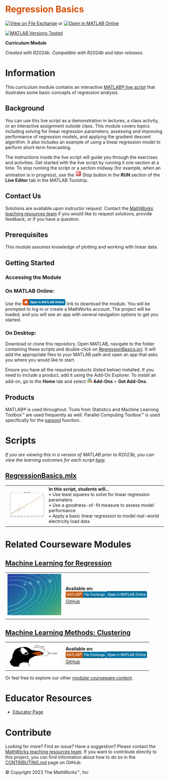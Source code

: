 
# <span style="color:rgb(213,80,0)">Regression Basics</span>


[![View on File Exchange](https://www.mathworks.com/matlabcentral/images/matlab-file-exchange.svg)](https://www.mathworks.com/matlabcentral/fileexchange/93435-regression-basics) or [![Open in MATLAB Online](https://www.mathworks.com/images/responsive/global/open-in-matlab-online.svg)](https://matlab.mathworks.com/open/github/v1?repo=MathWorks-Teaching-Resources/Regression-Basics&project=RegressionBasics.prj&file=README.mlx)

[![MATLAB Versions Tested](https://img.shields.io/endpoint?url=https%3A%2F%2Fraw.githubusercontent.com%2FMathWorks-Teaching-Resources%2FRegression-Basics%2Frelease%2FImages%2FTestedWith.json)](https://MathWorks-Teaching-Resources.github.io/Regression-Basics)

**Curriculum Module**

_Created with R2024b. Compatible with R2024b and later releases._

# Information

This curriculum module contains an interactive [MATLAB® live script](https://www.mathworks.com/products/matlab/live-editor.html) that illustrates some basic concepts of regression analysis.


## Background

You can use this live script as a demonstration in lectures, a class activity, or an interactive assignment outside class. This module covers topics including solving for linear regression parameters, assessing and improving performance of regression models, and applying the gradient descent algorithm. It also includes an example of using a linear regression model to perform short\-term forecasting.


The instructions inside the live script will guide you through the exercises and activities. Get started with the live script by running it one section at a time. To stop running the script or a section midway (for example, when an animation is in progress), use the <img src="Images/image_0.png" width="19" alt="image_0.png"> Stop button in the **RUN** section of the **Live Editor** tab in the MATLAB Toolstrip.

## Contact Us

Solutions are available upon instructor request. Contact the [MathWorks teaching resources team](mailto:onlineteaching@mathworks.com) if you would like to request solutions, provide feedback, or if you have a question.


## Prerequisites

This module assumes knowledge of plotting and working with linear data.


## Getting Started
### Accessing the Module
### **On MATLAB Online:**

Use the [<img src="Images/image_1.png" width="136" alt="image_1.png">](https://matlab.mathworks.com/open/github/v1?repo=MathWorks-Teaching-Resources/Regression-Basics&project=RegressionBasics.prj) link to download the module. You will be prompted to log in or create a MathWorks account. The project will be loaded, and you will see an app with several navigation options to get you started.

### **On Desktop:**

Download or clone this repository. Open MATLAB, navigate to the folder containing these scripts and double\-click on [RegressionBasics.prj](RegressionBasics.prj). It will add the appropriate files to your MATLAB path and open an app that asks you where you would like to start. 


Ensure you have all the required products (listed below) installed. If you need to include a product, add it using the Add\-On Explorer. To install an add\-on, go to the **Home** tab and select  <img src="Images/image_2.png" width="16" alt="image_2.png"> **Add-Ons** > **Get Add-Ons**. 


## Products

MATLAB® is used throughout. Tools from Statistics and Machine Learning Toolbox™ are used frequently as well. Parallel Computing Toolbox™ is used specifically for the [parpool](https://www.mathworks.com/help/parallel-computing/parpool.html) function.


# Scripts

 *If you are viewing this in a version of MATLAB prior to R2023b, you can view the learning outcomes for each script* [*here*](https://www.mathworks.com/matlabcentral/fileexchange/93435-regression-basics)

## [**RegressionBasics.mlx**](Scripts/RegressionBasics.mlx)
|      |      |
| :-- | :-- |
| <img src="Images/image_3.png" width="171" alt="image_3.png"> <br>  | **In this script, students will...** <br> $\bullet$ Use least squares to solve for linear regression paramaters <br> $\bullet$ Use a goodness\-of\-fit measure to assess model performance <br> $\bullet$ Apply a basic linear regression to model real\-world electricity load data <br>   |
|      |       |

# Related Courseware Modules
## [**Machine Learning for Regression**](https://www.mathworks.com/matlabcentral/fileexchange/95903-machine-learning-for-regression)
|      |      |
| :-- | :-- |
| <img src="Images/image_4.png" width="171" alt="image_4.png"> <br>  | **Available on:** <br> [<img src="Images/image_5.png" width="129" alt="image_5.png">](https://www.mathworks.com/matlabcentral/fileexchange/95903-machine-learning-for-regression)[<img src="Images/image_6.png" width="130" alt="image_6.png">](https://matlab.mathworks.com/open/github/v1?repo=MathWorks-Teaching-Resources/Machine-Learning-for-Regression&project=MLforRegression.prj) <br> [GitHub](https://github.com/MathWorks-Teaching-Resources/Machine-Learning-for-Regression) <br>   |
|      |       |


## [**Machine Learning Methods: Clustering**](https://www.mathworks.com/matlabcentral/fileexchange/135381-machine-learning-methods-clustering)
|      |      |
| :-- | :-- |
| <img src="Images/image_7.png" width="171" alt="image_7.png"> <br>  | **Available on:** <br> [<img src="Images/image_8.png" width="129" alt="image_8.png">](https://www.mathworks.com/matlabcentral/fileexchange/135381-machine-learning-methods-clustering)[<img src="Images/image_9.png" width="130" alt="image_9.png">](https://matlab.mathworks.com/open/github/v1?repo=MathWorks-Teaching-Resources/Machine-Learning-Methods-Clustering&project=MLMethodsClustering.prj) <br> [GitHub](https://github.com/MathWorks-Teaching-Resources/Machine-Learning-Methods-Clustering) <br>   |
|      |       |


Or feel free to explore our other [modular courseware content](https://www.mathworks.com/matlabcentral/fileexchange/?q=tag%3A%22courseware+module%22&sort=downloads_desc_30d).

# Educator Resources
-  [Educator Page](https://www.mathworks.com/academia/educators.html) 

# Contribute 

Looking for more? Find an issue? Have a suggestion? Please contact the [MathWorks teaching resources team](mailto:%20onlineteaching@mathworks.com). If you want to contribute directly to this project, you can find information about how to do so in the [CONTRIBUTING.md](https://github.com/MathWorks-Teaching-Resources/Regression-Basics/blob/release/CONTRIBUTING.md) page on GitHub.


 *©* Copyright 2023 The MathWorks™, Inc



